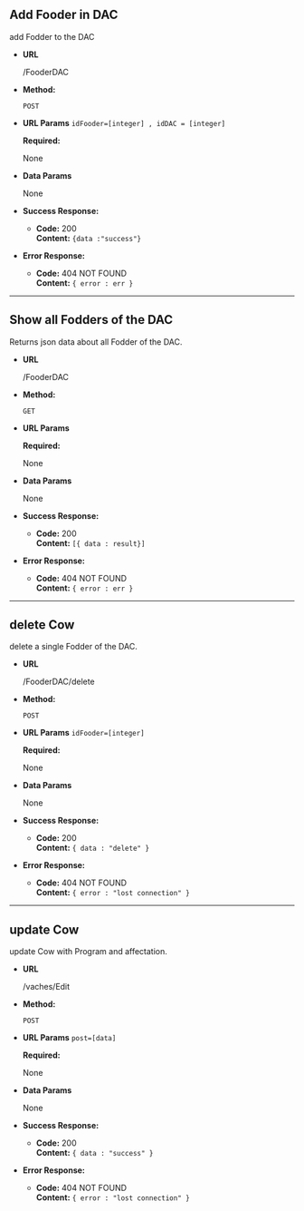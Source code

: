 **Add Fooder in DAC**
----
  add Fodder to the DAC

* **URL**

  /FooderDAC

* **Method:**

  `POST`
  
*  **URL Params**
 `idFooder=[integer] , idDAC = [integer] `

   **Required:**
 
   None 

* **Data Params**

  None

* **Success Response:**

  * **Code:** 200 <br />
    **Content:** `{data :"success"}`
 
* **Error Response:**

  * **Code:** 404 NOT FOUND <br />
    **Content:** `{ error : err }`

* ***********************************************************
**Show all Fodders of the DAC**
----
  Returns json data about all Fodder of the DAC.

* **URL**

  /FooderDAC

* **Method:**

  `GET`
  
*  **URL Params**

   **Required:**
 
   None 

* **Data Params**

  None

* **Success Response:**

  * **Code:** 200 <br />
    **Content:** `[{ data : result}]`
 
* **Error Response:**

  * **Code:** 404 NOT FOUND <br />
    **Content:** `{ error : err }`

* ***********************************************************

**delete Cow**
----
  delete a single Fodder of the DAC.

* **URL**

  /FooderDAC/delete

* **Method:**

  `POST`
  
*  **URL Params**
 `idFooder=[integer]`

   **Required:**
 
   None 

* **Data Params**

  None

* **Success Response:**

  * **Code:** 200 <br />
    **Content:** `{ data : "delete" }`
 
* **Error Response:**

  * **Code:** 404 NOT FOUND <br />
    **Content:** `{ error : "lost connection" }`

* ***********************************************************

**update Cow**
----
  update Cow with Program and affectation.

* **URL**

  /vaches/Edit

* **Method:**

  `POST`
  
*  **URL Params**
 `post=[data] `

   **Required:**
 
   None 

* **Data Params**

  None

* **Success Response:**

  * **Code:** 200 <br />
    **Content:** `{ data : "success" }`
 
* **Error Response:**

  * **Code:** 404 NOT FOUND <br />
    **Content:** `{ error : "lost connection" }`

